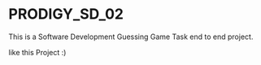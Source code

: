 # PRODIGY_SD_02
This is a Software Development Guessing Game Task end to end project.

like this Project :)
